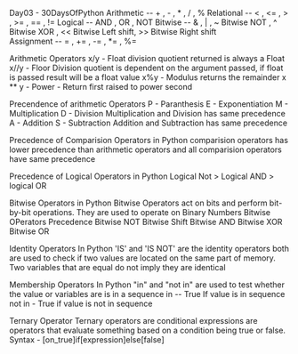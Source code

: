 Day03 - 30DaysOfPython
Arithmetic  -- + , - , * , / , %
Relational -- < , <= , > , >= , == , !=
Logical    -- AND , OR , NOT 
Bitwise    -- & , | , ~ Bitwise NOT , ^ Bitwise XOR , 
              << Bitwise Left shift, >> Bitwise Right shift   
Assignment -- = , += , -= , *= , %=

Arithmetic Operators 
 x/y  - Float division quotient returned is always a Float 
x//y  - Floor Division quotient is dependent on the argument passed, if float is passed result will be a float value 
x%y   - Modulus returns the remainder 
x ** y - Power - Return first raised to power second 

Precendence of arithmetic Operators 
P - Paranthesis 
E - Exponentiation 
M -  Multiplication 
D -  Division 
Multiplication and Division has same precedence 
A - Addition 
S - Subtraction 
Addition and Subtraction has same precedence 

Precedence of Comparision Operators in Python 
comparision operators has lower precedence than arithmetic operators and all comparision operators have same precedence 

Precedence of Logical Operators in Python 
Logical Not > Logical AND > logical OR 

Bitwise Operators in Python 
Bitwise Operators act on bits and perform bit-by-bit operations. They are used to operate on Binary Numbers 
Bitwise OPerators Precedence 
Bitwise NOT 
Bitwise Shift 
Bitwise AND 
Bitwise XOR 
Bitwise OR 

Identity Operators 
In Python 'IS' and 'IS NOT' are the identity operators both are used to check if two values are located on the same part of memory. Two variables that are equal do not imply they are identical 

Membership Operators
In Python "in" and "not in" are used to test whether the value or variables are is in a sequence 
in -- True If value is in sequence 
not in - True if value is not in sequence 

Ternary Operator
Ternary operators are conditional expressions are operators that evaluate something based on a condition being true or false. 
Syntax - [on_true]if[expression]else[false]








































